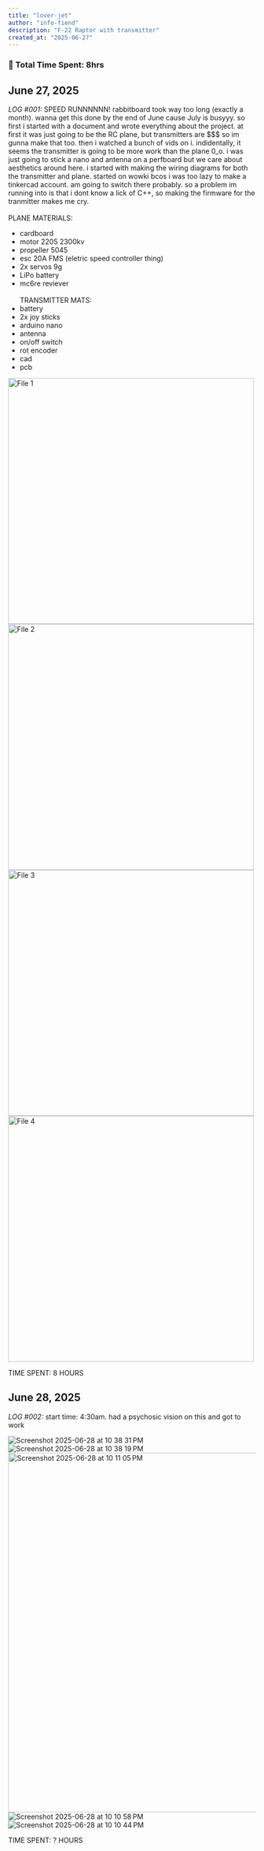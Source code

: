 ```yaml
---
title: "lover-jet"
author: "info-fiend"
description: "F-22 Raptor with transmitter"
created_at: "2025-06-27"
---
```

### :revolving_hearts: Total Time Spent: 8hrs
June 27, 2025
---
*LOG #001:*
SPEED RUNNNNNN! rabbitboard took way too long (exactly a month). wanna get this done by the end of June cause July is busyyy. so first i started with a document and wrote everything about the project. at first it was just going to be the RC plane, but transmitters are $$$ so im gunna make that too. then i watched a bunch of vids on i. indidentally, it seems the transmitter is going to be more work than the plane 0_o. i was just going to stick a nano and antenna on a perfboard but we care about aesthetics around here. i started with making the wiring diagrams for both the transmitter and plane. started on wowki bcos i was too lazy to make a tinkercad account. am going to switch there probably. so a problem im running into is that i dont know a lick of C++, so making the firmware for the tranmitter makes me cry. <br/><br/>PLANE MATERIALS: 
* cardboard
* motor 2205 2300kv
* propeller 5045
* esc 20A FMS (eletric speed controller thing)
* 2x servos 9g
* LiPo battery
* mc6re reviever 
<br/><br/>TRANSMITTER MATS: 
* battery
* 2x joy sticks
* arduino nano
* antenna
* on/off switch
* rot encoder
* cad
* pcb

<img width="500" alt="File 1" src="https://github.com/user-attachments/assets/ec993415-f16c-4e81-a566-59ab05973124" />
<img width="500" alt="File 2" src="https://github.com/user-attachments/assets/32a551fb-bb72-4930-8bbb-c2b5f3ddcc3d" />
<img width="500" alt="File 3" src="https://github.com/user-attachments/assets/786f893a-433e-4b1a-9504-390f33daf9d6" />
<img width="500" alt="File 4" src="https://github.com/user-attachments/assets/60ac7911-e443-41f6-8130-5b6599331819" />



TIME SPENT: 8 HOURS

June 28, 2025
---
*LOG #002:*
start time: 4:30am. had a psychosic vision on this and got to work

![Screenshot 2025-06-28 at 10 38 31 PM](https://github.com/user-attachments/assets/1237dddd-dd8f-44bc-b3a6-819ca65bde67)
![Screenshot 2025-06-28 at 10 38 19 PM](https://github.com/user-attachments/assets/62f70cd3-cf61-452d-817d-04cb26996e47)
<img width="731" alt="Screenshot 2025-06-28 at 10 11 05 PM" src="https://github.com/user-attachments/assets/51fd4e5f-8b61-4ad4-b3da-af057c363622" />
![Screenshot 2025-06-28 at 10 10 58 PM](https://github.com/user-attachments/assets/13da106f-c72a-429a-a555-096fd42d53ff)
![Screenshot 2025-06-28 at 10 10 44 PM](https://github.com/user-attachments/assets/41c533f0-30c2-46e6-9ecc-81a63b46423f)



TIME SPENT: ? HOURS
